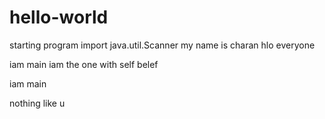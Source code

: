 # hello-world
starting program
import java.util.Scanner
my name is charan
hlo everyone 

iam main
iam the one with self belef

iam main 

nothing like u

